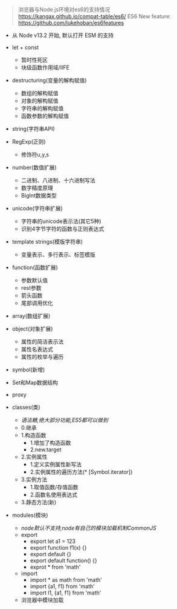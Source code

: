 > 浏览器与Node.js环境对es6的支持情况 https://kangax.github.io/compat-table/es6/
> ES6 New feature: https://github.com/lukehoban/es6features
- 从 Node v13.2 开始, 默认打开 ESM 的支持

- let + const
  - 暂时性死区
  - 块级函数作用域/IIFE
- destructuring(变量的解构赋值)
  - 数组的解构赋值
  - 对象的解构赋值
  - 字符串的解构赋值
  - 函数参数的解构赋值
- string(字符串API)
- RegExp(正则)
  - 修饰符u,y,s
- number(数值扩展)
  - 二进制、八进制、十六进制写法
  - 数字精度原理
  - BigInt数据类型
- unicode(字符串扩展)
  - 字符串的unicode表示法(其它5种)
  - 识别4字节字符的函数与正则表达式
- template strings(模版字符串)
  - 变量表示、多行表示、标签模版
- function(函数扩展)
  - 参数默认值
  - rest参数
  - 箭头函数
  - 尾部调用优化
- array(数组扩展)
- object(对象扩展)
  - 属性的简洁表示法
  - 属性名表达式
  - 属性的枚举与遍历
- symbol(新增)
- Set和Map数据结构
- proxy
- classes(类)
  - *语法糖,绝大部分功能,ES5都可以做到*
  - 0.继承
  - 1.构造函数
    - 1.增加了构造函数
    - 2.new.target
  - 2.实例属性
    - 1.定义实例属性新写法
    - 2.实例属性的遍历方法(* [Symbol.iterator])
  - 3.实例方法
    - 1.取值函数/存值函数
    - 2.函数名使用表达式
  - 3.静态方法(新)
- modules(模块)
  - *node默认不支持,node有自己的模块加载机制CommonJS*
  - export
    - export let a1 = 123
    - export function f1(x) {}
    - export default {}
    - export default function() {}
    - exprot * from 'math'
  - import
    - import * as math from 'math'
    - import {a1, f1} from 'math'
    - import l1, {a1, f1} from 'math'
  - 浏览器中模块加载
